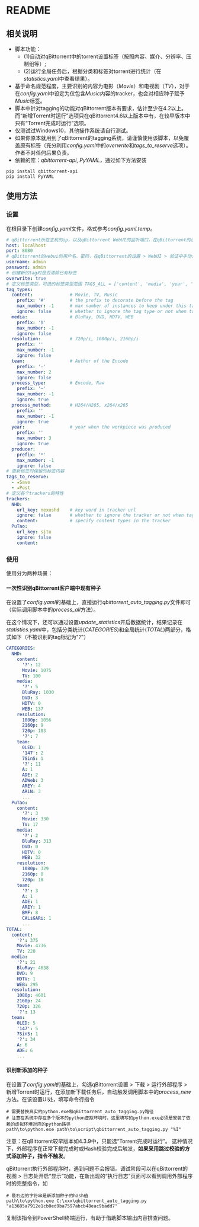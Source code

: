 # README

## 相关说明

* 脚本功能：
  * (1)自动对qBittorrent中的torrent设置标签（按照内容、媒介、分辨率、压制组等）;  
  * (2)运行全局任务后，根据分类和标签对torrent进行统计（在*statistics.yaml*中查看结果）。
* 基于命名规范程度，主要识别的内容为电影（*Movie*）和电视剧（*TV*），对于在*config.yaml*中设定为仅包含*Music*内容的tracker，也会对相应种子赋予*Music*标签。
* 脚本中针对tagging的功能对qBittorrent版本有要求，估计至少在4.2以上。而“新增Torrent时运行”选项只在qBittorrent4.6以上版本中有，在较早版本中只有“Torrent完成时运行”选项。
* 仅测试过Windows10，其他操作系统请自行测试。
* 如果你原本就用到了qBittorrent的tagging系统，请谨慎使用该脚本，以免覆盖原有标签（充分利用*config.yaml*中的*overwrite*和*tags_to_reserve*选项）。作者不对任何后果负责。
* 依赖的库：*qbittorrent-api*, *PyYAML*，通过如下方法安装

```shell
pip install qbittorrent-api
pip install PyYAML
```

## 使用方法

### 设置

在根目录下创建*config.yaml*文件，格式参考*config.yaml.temp*。

```yaml
# qBittorrent所在主机的ip，以及qBittorrent WebUI的监听端口，在qBittorrent的设置 > WebUI中设置
host: localhost
port: 8080
# qBittorrent的webui的用户名、密码，在qBittorrent的设置 > WebUI > 验证中手动设置用户名和密码后，才能远程登陆，默认密码不一定能用
username: admin
password: admin
# 创建新的tag时是否清除已有标签
overwrite: true
# 定义标签类型，可选的标签类型范围 TAGS_ALL = ['content', 'media', 'year', 'resolution', 'process_method', 'process_type', 'team']
tag_types:
  content:              # Movie, TV, Music
    prefix: '#'         # the prefix to decorate before the tag
    max_number: -1      # max number of instances to keep under this tag type
    ignore: false       # whether to ignore the tag type or not when tagging
  media:                # BluRay, DVD, HDTV, WEB
    prefix: '$'
    max_number: -1
    ignore: false
  resolution:           # 720p/i, 1080p/i, 2160p/i 
    prefix: ''
    max_number: -1
    ignore: false
  team:                 # Author of the Encode
    prefix: '-'
    max_number: 2
    ignore: false
  process_type:         # Encode, Raw
    prefix: '~'
    max_number: -1
    ignore: true
  process_method:       # H264/H265, x264/x265
    prefix: ''
    max_number: -1
    ignore: true
  year:                 # year when the workpiece was produced
    prefix: ''
    max_number: 3
    ignore: true
  producer:
    prefix: '*'
    max_number: -1
    ignore: false
# 更新标签时保留的标签内容
tags_to_reserve:
  - ★Save
  - ★Post
# 定义各个trackers的特性
trackers:
  NHD: 
    url_key: nexushd    # key word in tracker url
    ignore: false       # whether to ignore the tracker or not when tagging
    content:            # specify content types in the tracker
  PuTao: 
    url_key: sjtu
    ignore: false
    content:
```

### 使用

使用分为两种场景：

#### 一次性识别qBittorrent客户端中现有种子

在设置了*config.yaml*的基础上，直接运行*qbittorrent_auto_tagging.py*文件即可（实际调用脚本中的*process_all*方法）。

在这个情况下，还可以通过设置*update_statistics*开启数据统计，结果记录在*statistics.yaml*中，包括分类统计(*CATEGORIES*)和全局统计(*TOTAL*)两部分，格式如下（不被识别的tag标记为"*?*"）

```yaml
CATEGORIES:
  NHD:
    content:
      '?': 12
      Movie: 1075
      TV: 100
    media:
      '?': 5
      BluRay: 1030
      DVD: 3
      HDTV: 0
      WEB: 137
    resolution:
      1080p: 1056
      2160p: 9
      720p: 103
      '?': 7
    team:
      0LED: 1
      '147': 2
      7SinS: 1
      '?': 11
      A: 1
      ADE: 2
      ADWeb: 3
      AREY: 4
      ARiN: 3
      ...
  PuTao:
    content:
      '?': 3
      Movie: 330
      TV: 17
    media:
      '?': 2
      BluRay: 313
      DVD: 0
      HDTV: 0
      WEB: 32
    resolution:
      1080p: 329
      2160p: 0
      720p: 18
    team:
      '?': 3
      A: 1
      ADE: 1
      AREY: 1
      BMF: 8
      CALiGARi: 1
      ...
TOTAL:
  content:
    '?': 375
    Movie: 4736
    TV: 228
  media:
    '?': 21
    BluRay: 4638
    DVD: 9
    HDTV: 1
    WEB: 295
  resolution:
    1080p: 4601
    2160p: 24
    720p: 326
    '?': 13
  team:
    0LED: 5
    '147': 5
    7SinS: 1
    '?': 34
    A: 6
    ADE: 6
    ...
```

#### 识别新添加的种子

在设置了*config.yaml*的基础上，勾选qBittorrent设置 > 下载 > 运行外部程序 > 新增Torrent时运行，在添加新下载任务后，自动触发调用脚本中的*process_new*方法。在该设置UI处，填写命令行指令

```shell
# 需要替换真实的python.exe和qBittorrent_auto_tagging.py路径
# 注意在系统中存在多个版本的python虚拟环境时，这里填写的python.exe必须是安装了依赖的虚拟环境对应的python路径
path\to\python.exe path\to\script\qbittorrent_auto_tagging.py "%I"
```

注意：在qBittorrent较早版本如4.3.9中，只能选“Torrent完成时运行”。 这种情况下，外部程序在正常下载完成时或Hash校验完成后触发，**如果采用跳过校验的方式添加种子，指令不触发**。

qBittorrent执行外部程序时，遇到问题不会报错。调试阶段可以在qBittorrent的视图 > 日志处开启“显示”功能，在新出现的“执行日志”页面可以看到调用外部程序时的完整指令，如

```shell
# 最右边的字符串是新添加种子的hash值
path\to\python.exe C:\xxx\qbittorrent_auto_tagging.py "a13685a7912e1cb0ed9ba7597abcb48eac9badd7"
```

复制该指令到PowerShell终端运行，有助于借助脚本输出内容排查问题。

